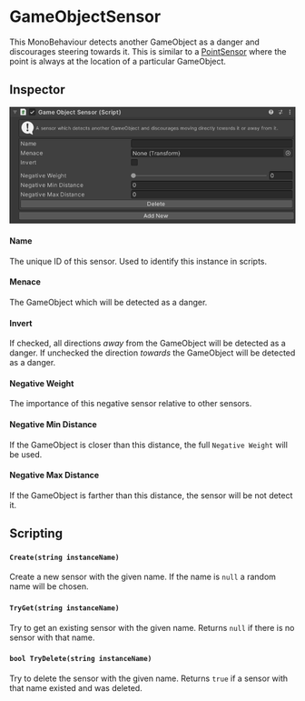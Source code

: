 # GameObjectSensor

This MonoBehaviour detects another GameObject as a danger and discourages steering towards it. This is similar to a [PointSensor](../PointSensor.md) where the point is always at the location of a particular GameObject.

## Inspector

![EntityIdentity Inspector](../../../../images/GameObjectSensorInspector.png)

#### Name

The unique ID of this sensor. Used to identify this instance in scripts.

#### Menace

The GameObject which will be detected as a danger.

#### Invert

If checked, all directions _away_ from the GameObject will be detected as a danger. If unchecked the direction _towards_ the GameObject will be detected as a danger.

#### Negative Weight

The importance of this negative sensor relative to other sensors.

#### Negative Min Distance

If the GameObject is closer than this distance, the full `Negative Weight` will be used.

#### Negative Max Distance

If the GameObject is farther than this distance, the sensor will be not detect it.


## Scripting

#### `Create(string instanceName)`

Create a new sensor with the given name. If the name is `null` a random name will be chosen.

#### `TryGet(string instanceName)`

Try to get an existing sensor with the given name. Returns `null` if there is no sensor with that name.

#### `bool TryDelete(string instanceName)`

Try to delete the sensor with the given name. Returns `true` if a sensor with that name existed and was deleted.